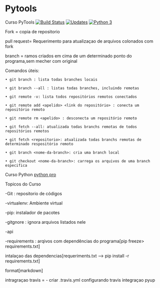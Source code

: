 # Pytools
Curso PyTools    [![Build Status](https://travis-ci.org/juliocesar06/pytoos.svg?branch=main)](https://travis-ci.org/juliocesar06/pytoos)
[![Updates](https://pyup.io/repos/github/juliocesar06/pytools/shield.svg)](https://pyup.io/repos/github/juliocesar06/pytools/)
[![Python 3](https://pyup.io/repos/github/juliocesar06/pytools/python-3-shield.svg)](https://pyup.io/repos/github/juliocesar06/pytools/)

Fork = copia de repositorio


pull request= Requerimento para atualizaçao de arquivos colonados com fork

branch = ramos criados em cima de um determinado ponto do programa,sem mecher com original

Comandos úteis:
    
    • git branch : lista todas branches locais

    • git branch --all : listas todas branches, incluindo remotas

    • git remote -v: lista todos repositórios remotos conectados

    • git remote add <apelido> <link do repositório> : conecta um repositório remoto

    • git remote rm <apelido> : desconecta um repositório remoto

    • git fetch --all: atualizada todas branchs remotas de todos repositórios remotos

    • git fetch <repositorio>: atualizada todas branchs remotas de determinado respositório remoto
    
    • git branch <nome-da-branch>: cria uma branch local

    • git checkout <nome-da-branch>: carrega os arquivos de uma branch especifica

   

Curso Python [python pro](https://www.python.pro.br/)

Topicos do Curso

-Git : repositorio de códigos

-virtualenv: Ambiente virtual

-pip: instalador de pacotes

-gitgnore : ignora arquivos listados nele

-api

-requirements : arqivos  com dependências do programa[pip freeze> requirements.txt]

intalaçao das dependencias[requeriments.txt --> pip install -r requirements.txt]

format[markdown]

intragraçao travis = - criar .travis.yml
configurando travis
integraçao pyup

